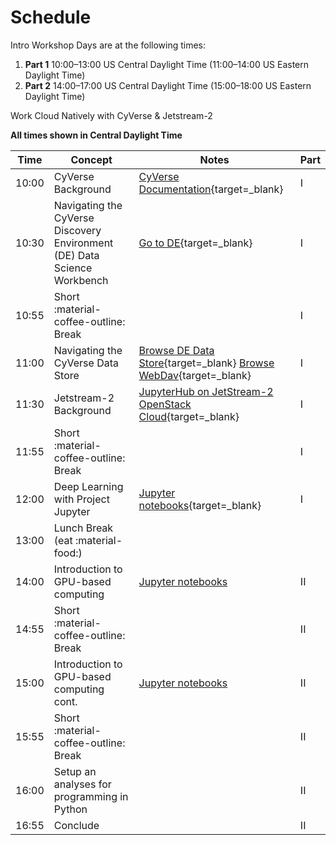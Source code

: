 # Schedule

Intro Workshop Days are at the following times:

 1. **Part 1** 10:00–13:00  US Central Daylight Time (11:00–14:00 US Eastern Daylight Time)
 2. **Part 2** 14:00–17:00  US Central Daylight Time (15:00–18:00 US Eastern Daylight Time)

Work Cloud Natively with CyVerse & Jetstream-2

**All times shown in Central Daylight Time**

| Time | Concept | Notes | Part |
|------|---------|-------|------|
| 10:00 | CyVerse Background | [CyVerse Documentation](https://learning.cyverse.org){target=_blank} | I |
| 10:30 | Navigating the CyVerse Discovery Environment (DE) Data Science Workbench | [Go to DE](https://de.cyverse.org){target=_blank} | I |
| 10:55 | Short :material-coffee-outline: Break | | I |
| 11:00 | Navigating the CyVerse Data Store | [Browse DE Data Store](https://de.cyverse.org/data){target=_blank} [ Browse WebDav](https://data.cyverse.org){target=_blank} | I |
| 11:30 | Jetstream-2 Background | [JupyterHub on JetStream-2 OpenStack Cloud](../cloud/js2.md){target=_blank} | I |
| 11:55 | Short :material-coffee-outline: Break | | I |
| 12:00 | Deep Learning with Project Jupyter | [Jupyter notebooks](https://github.com/TranslationalAICenterISU/tractrain2022/tree/mkdocs/notebooks/part-1){target=_blank} | I |
| 13:00 | Lunch Break (eat :material-food:) | | |
| 14:00 | Introduction to GPU-based computing |[Jupyter notebooks](https://github.com/TranslationalAICenterISU/tractrain2022/tree/mkdocs/notebooks/part-2) | II |
| 14:55 | Short :material-coffee-outline: Break | | II |
| 15:00 | Introduction to GPU-based computing cont. | [Jupyter notebooks](https://github.com/TranslationalAICenterISU/tractrain2022/tree/mkdocs/notebooks/part-2) | II |
| 15:55 | Short :material-coffee-outline: Break | | II |
| 16:00 | Setup an analyses for programming in Python | | II |
| 16:55 | Conclude | | II |
